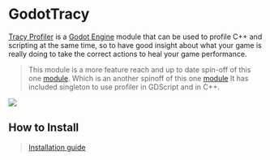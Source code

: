 # GodotTracy

[Tracy Profiler](https://github.com/wolfpld/tracy) is a [Godot Engine](https://github.com/godotengine/godot) module that can be used to profile C++ and scripting at the same time, so to have good insight about what your game is really doing to take the correct actions to heal your game performance.

> This module is a more feature reach and up to date spin-off of this one [module](https://github.com/Pineapple/GodotTracy).
> Which is an another spinoff of this one [module](https://github.com/AndreaCatania/godot_tracy)
> It has included singleton to use profiler in GDScript and in C++.

![](godot_tracy_sample.gif)

## How to Install
> [Installation guide](doc/guide.md)